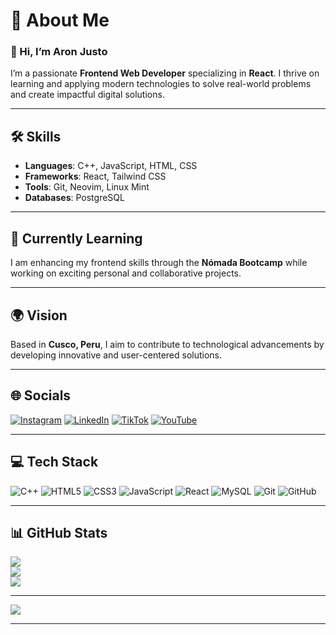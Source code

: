 # 💫 About Me

### 👋 Hi, I’m Aron Justo

I’m a passionate **Frontend Web Developer** specializing in **React**. I thrive on learning and applying modern technologies to solve real-world problems and create impactful digital solutions.

---

## 🛠️ Skills

- **Languages**: C++, JavaScript, HTML, CSS  
- **Frameworks**: React, Tailwind CSS  
- **Tools**: Git, Neovim, Linux Mint  
- **Databases**: PostgreSQL  

---

## 🌱 Currently Learning

I am enhancing my frontend skills through the **Nómada Bootcamp** while working on exciting personal and collaborative projects.

---

## 🌍 Vision

Based in **Cusco, Peru**, I aim to contribute to technological advancements by developing innovative and user-centered solutions.

---

## 🌐 Socials

[![Instagram](https://img.shields.io/badge/Instagram-%23E4405F.svg?logo=Instagram&logoColor=white)](https://instagram.com/aronchoque)  [![LinkedIn](https://img.shields.io/badge/LinkedIn-%230077B5.svg?logo=linkedin&logoColor=white)](https://linkedin.com/in/aronjusto)  [![TikTok](https://img.shields.io/badge/TikTok-%23000000.svg?logo=TikTok&logoColor=white)](https://tiktok.com/@aron_justo)  [![YouTube](https://img.shields.io/badge/YouTube-%23FF0000.svg?logo=YouTube&logoColor=white)](https://youtube.com/@AronJusto)




---

## 💻 Tech Stack

![C++](https://img.shields.io/badge/c++-%2300599C.svg?style=for-the-badge&logo=c%2B%2B&logoColor=white)  ![HTML5](https://img.shields.io/badge/html5-%23E34F26.svg?style=for-the-badge&logo=html5&logoColor=white)  ![CSS3](https://img.shields.io/badge/css3-%231572B6.svg?style=for-the-badge&logo=css3&logoColor=white)  ![JavaScript](https://img.shields.io/badge/javascript-%23323330.svg?style=for-the-badge&logo=javascript&logoColor=%23F7DF1E)  ![React](https://img.shields.io/badge/react-%2320232a.svg?style=for-the-badge&logo=react&logoColor=%2361DAFB)  ![MySQL](https://img.shields.io/badge/mysql-4479A1.svg?style=for-the-badge&logo=mysql&logoColor=white)  ![Git](https://img.shields.io/badge/git-%23F05033.svg?style=for-the-badge&logo=git&logoColor=white)  ![GitHub](https://img.shields.io/badge/github-%23121011.svg?style=for-the-badge&logo=github&logoColor=white)

---

## 📊 GitHub Stats

![](https://github-readme-stats.vercel.app/api?username=AronJustoC&theme=catppuccin_mocha&hide_border=false&include_all_commits=true&count_private=true)<br/>  ![](https://github-readme-streak-stats.herokuapp.com/?user=AronJustoC&theme=catppuccin_mocha&hide_border=false)<br/>  ![](https://github-readme-stats.vercel.app/api/top-langs/?username=AronJustoC&theme=catppuccin_mocha&hide_border=false&include_all_commits=true&count_private=true&layout=compact)

---

[![](https://visitcount.itsvg.in/api?id=AronJustoC&icon=0&color=0)](https://visitcount.itsvg.in)

---

<!-- Proudly created with GPRM ( https://gprm.itsvg.in ) -->
